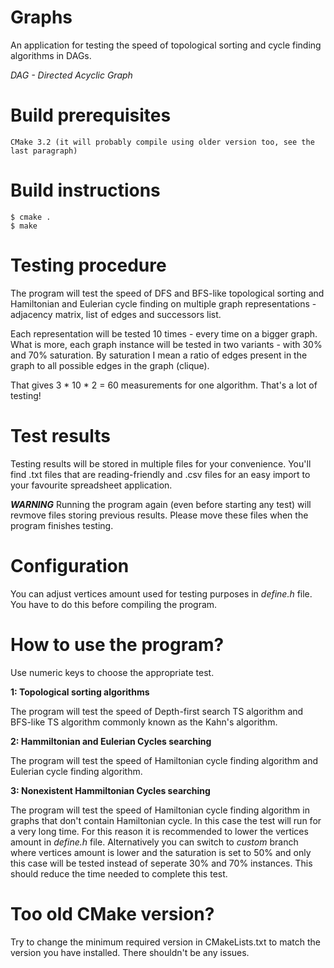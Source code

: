 # Graphs
An application for testing the speed of topological sorting and cycle finding algorithms in DAGs.

*DAG - Directed Acyclic Graph*

# Build prerequisites
    CMake 3.2 (it will probably compile using older version too, see the last paragraph)

# Build instructions
```
$ cmake .
$ make
```

# Testing procedure
The program will test the speed of DFS and BFS-like topological sorting and Hamiltonian and Eulerian cycle finding
on multiple graph representations - adjacency matrix, list of edges and successors list.

Each representation will be tested 10 times - every time on a bigger graph.
What is more, each graph instance will be tested in two variants - with 30% and 70% saturation.
By saturation I mean a ratio of edges present in the graph to all possible edges in the graph (clique).

That gives 3 * 10 * 2 = 60 measurements for one algorithm. That's a lot of testing!

# Test results
Testing results will be stored in multiple files for your convenience. You'll find .txt files that are reading-friendly
and .csv files for an easy import to your favourite spreadsheet application.

***WARNING***
Running the program again (even before starting any test) will revmove files storing previous results. Please move these files
when the program finishes testing.

# Configuration
You can adjust vertices amount used for testing purposes in *define.h* file. You have to do this before compiling the program.

# How to use the program?
Use numeric keys to choose the appropriate test.

**1: Topological sorting algorithms**

The program will test the speed of Depth-first search TS algorithm and BFS-like TS algorithm commonly known as the
Kahn's algorithm.

**2: Hammiltonian and Eulerian Cycles searching**

The program will test the speed of Hamiltonian cycle finding algorithm and Eulerian cycle finding algorithm.

**3: Nonexistent Hammiltonian Cycles searching**

The program will test the speed of Hamiltonian cycle finding algorithm in graphs that don't contain Hamiltonian cycle.
In this case the test will run for a very long time. For this reason it is recommended to lower the vertices amount in
*define.h* file. Alternatively you can switch to *custom* branch where vertices amount is lower and the saturation is set
to 50% and only this case will be tested instead of seperate 30% and 70% instances. This should reduce the time needed
to complete this test.

# Too old CMake version?
Try to change the minimum required version in CMakeLists.txt to match the version you have installed. There shouldn't be any issues.
